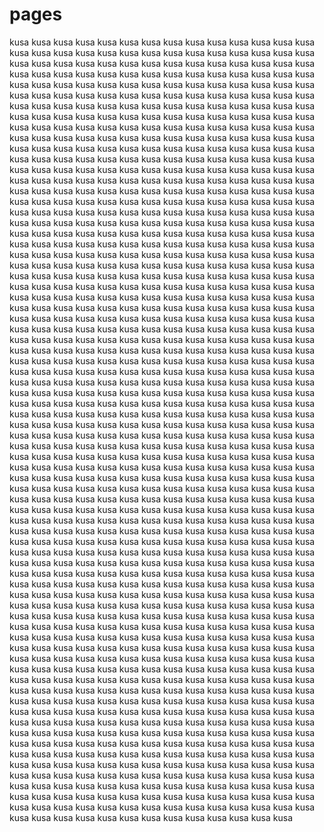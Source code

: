 # pages
kusa
kusa
kusa
kusa
kusa
kusa
kusa
kusa
kusa
kusa
kusa
kusa
kusa
kusa
kusa
kusa
kusa
kusa
kusa
kusa
kusa
kusa
kusa
kusa
kusa
kusa
kusa
kusa
kusa
kusa
kusa
kusa
kusa
kusa
kusa
kusa
kusa
kusa
kusa
kusa
kusa
kusa
kusa
kusa
kusa
kusa
kusa
kusa
kusa
kusa
kusa
kusa
kusa
kusa
kusa
kusa
kusa
kusa
kusa
kusa
kusa
kusa
kusa
kusa
kusa
kusa
kusa
kusa
kusa
kusa
kusa
kusa
kusa
kusa
kusa
kusa
kusa
kusa
kusa
kusa
kusa
kusa
kusa
kusa
kusa
kusa
kusa
kusa
kusa
kusa
kusa
kusa
kusa
kusa
kusa
kusa
kusa
kusa
kusa
kusa
kusa
kusa
kusa
kusa
kusa
kusa
kusa
kusa
kusa
kusa
kusa
kusa
kusa
kusa
kusa
kusa
kusa
kusa
kusa
kusa
kusa
kusa
kusa
kusa
kusa
kusa
kusa
kusa
kusa
kusa
kusa
kusa
kusa
kusa
kusa
kusa
kusa
kusa
kusa
kusa
kusa
kusa
kusa
kusa
kusa
kusa
kusa
kusa
kusa
kusa
kusa
kusa
kusa
kusa
kusa
kusa
kusa
kusa
kusa
kusa
kusa
kusa
kusa
kusa
kusa
kusa
kusa
kusa
kusa
kusa
kusa
kusa
kusa
kusa
kusa
kusa
kusa
kusa
kusa
kusa
kusa
kusa
kusa
kusa
kusa
kusa
kusa
kusa
kusa
kusa
kusa
kusa
kusa
kusa
kusa
kusa
kusa
kusa
kusa
kusa
kusa
kusa
kusa
kusa
kusa
kusa
kusa
kusa
kusa
kusa
kusa
kusa
kusa
kusa
kusa
kusa
kusa
kusa
kusa
kusa
kusa
kusa
kusa
kusa
kusa
kusa
kusa
kusa
kusa
kusa
kusa
kusa
kusa
kusa
kusa
kusa
kusa
kusa
kusa
kusa
kusa
kusa
kusa
kusa
kusa
kusa
kusa
kusa
kusa
kusa
kusa
kusa
kusa
kusa
kusa
kusa
kusa
kusa
kusa
kusa
kusa
kusa
kusa
kusa
kusa
kusa
kusa
kusa
kusa
kusa
kusa
kusa
kusa
kusa
kusa
kusa
kusa
kusa
kusa
kusa
kusa
kusa
kusa
kusa
kusa
kusa
kusa
kusa
kusa
kusa
kusa
kusa
kusa
kusa
kusa
kusa
kusa
kusa
kusa
kusa
kusa
kusa
kusa
kusa
kusa
kusa
kusa
kusa
kusa
kusa
kusa
kusa
kusa
kusa
kusa
kusa
kusa
kusa
kusa
kusa
kusa
kusa
kusa
kusa
kusa
kusa
kusa
kusa
kusa
kusa
kusa
kusa
kusa
kusa
kusa
kusa
kusa
kusa
kusa
kusa
kusa
kusa
kusa
kusa
kusa
kusa
kusa
kusa
kusa
kusa
kusa
kusa
kusa
kusa
kusa
kusa
kusa
kusa
kusa
kusa
kusa
kusa
kusa
kusa
kusa
kusa
kusa
kusa
kusa
kusa
kusa
kusa
kusa
kusa
kusa
kusa
kusa
kusa
kusa
kusa
kusa
kusa
kusa
kusa
kusa
kusa
kusa
kusa
kusa
kusa
kusa
kusa
kusa
kusa
kusa
kusa
kusa
kusa
kusa
kusa
kusa
kusa
kusa
kusa
kusa
kusa
kusa
kusa
kusa
kusa
kusa
kusa
kusa
kusa
kusa
kusa
kusa
kusa
kusa
kusa
kusa
kusa
kusa
kusa
kusa
kusa
kusa
kusa
kusa
kusa
kusa
kusa
kusa
kusa
kusa
kusa
kusa
kusa
kusa
kusa
kusa
kusa
kusa
kusa
kusa
kusa
kusa
kusa
kusa
kusa
kusa
kusa
kusa
kusa
kusa
kusa
kusa
kusa
kusa
kusa
kusa
kusa
kusa
kusa
kusa
kusa
kusa
kusa
kusa
kusa
kusa
kusa
kusa
kusa
kusa
kusa
kusa
kusa
kusa
kusa
kusa
kusa
kusa
kusa
kusa
kusa
kusa
kusa
kusa
kusa
kusa
kusa
kusa
kusa
kusa
kusa
kusa
kusa
kusa
kusa
kusa
kusa
kusa
kusa
kusa
kusa
kusa
kusa
kusa
kusa
kusa
kusa
kusa
kusa
kusa
kusa
kusa
kusa
kusa
kusa
kusa
kusa
kusa
kusa
kusa
kusa
kusa
kusa
kusa
kusa
kusa
kusa
kusa
kusa
kusa
kusa
kusa
kusa
kusa
kusa
kusa
kusa
kusa
kusa
kusa
kusa
kusa
kusa
kusa
kusa
kusa
kusa
kusa
kusa
kusa
kusa
kusa
kusa
kusa
kusa
kusa
kusa
kusa
kusa
kusa
kusa
kusa
kusa
kusa
kusa
kusa
kusa
kusa
kusa
kusa
kusa
kusa
kusa
kusa
kusa
kusa
kusa
kusa
kusa
kusa
kusa
kusa
kusa
kusa
kusa
kusa
kusa
kusa
kusa
kusa
kusa
kusa
kusa
kusa
kusa
kusa
kusa
kusa
kusa
kusa
kusa
kusa
kusa
kusa
kusa
kusa
kusa
kusa
kusa
kusa
kusa
kusa
kusa
kusa
kusa
kusa
kusa
kusa
kusa
kusa
kusa
kusa
kusa
kusa
kusa
kusa
kusa
kusa
kusa
kusa
kusa
kusa
kusa
kusa
kusa
kusa
kusa
kusa
kusa
kusa
kusa
kusa
kusa
kusa
kusa
kusa
kusa
kusa
kusa
kusa
kusa
kusa
kusa
kusa
kusa
kusa
kusa
kusa
kusa
kusa
kusa
kusa
kusa
kusa
kusa
kusa
kusa
kusa
kusa
kusa
kusa
kusa
kusa
kusa
kusa
kusa
kusa
kusa
kusa
kusa
kusa
kusa
kusa
kusa
kusa
kusa
kusa
kusa
kusa
kusa
kusa
kusa
kusa
kusa
kusa
kusa
kusa
kusa
kusa
kusa
kusa
kusa
kusa
kusa
kusa
kusa
kusa
kusa
kusa
kusa
kusa
kusa
kusa
kusa
kusa
kusa
kusa
kusa
kusa
kusa
kusa
kusa
kusa
kusa
kusa
kusa
kusa
kusa
kusa
kusa
kusa
kusa
kusa
kusa
kusa
kusa
kusa
kusa
kusa
kusa
kusa
kusa
kusa
kusa
kusa
kusa
kusa
kusa
kusa
kusa
kusa
kusa
kusa
kusa
kusa
kusa
kusa
kusa
kusa
kusa
kusa
kusa
kusa
kusa
kusa
kusa
kusa
kusa
kusa
kusa
kusa
kusa
kusa
kusa
kusa
kusa
kusa
kusa
kusa
kusa
kusa
kusa
kusa
kusa
kusa
kusa
kusa
kusa
kusa
kusa
kusa
kusa
kusa
kusa
kusa
kusa
kusa
kusa
kusa
kusa
kusa
kusa
kusa
kusa
kusa
kusa
kusa
kusa
kusa
kusa
kusa
kusa
kusa
kusa
kusa
kusa
kusa
kusa
kusa
kusa
kusa
kusa
kusa
kusa
kusa
kusa
kusa
kusa
kusa
kusa
kusa
kusa
kusa
kusa
kusa
kusa
kusa
kusa
kusa
kusa
kusa
kusa
kusa
kusa
kusa
kusa
kusa
kusa
kusa
kusa
kusa
kusa
kusa
kusa
kusa
kusa
kusa
kusa
kusa
kusa
kusa
kusa
kusa
kusa
kusa
kusa
kusa
kusa
kusa
kusa
kusa
kusa
kusa
kusa
kusa
kusa
kusa
kusa
kusa
kusa
kusa
kusa
kusa
kusa
kusa
kusa
kusa
kusa
kusa
kusa
kusa
kusa
kusa
kusa
kusa
kusa
kusa
kusa
kusa
kusa
kusa
kusa
kusa
kusa
kusa
kusa
kusa
kusa
kusa
kusa
kusa
kusa
kusa
kusa
kusa
kusa
kusa
kusa
kusa
kusa
kusa
kusa
kusa
kusa
kusa
kusa
kusa
kusa
kusa
kusa
kusa
kusa
kusa
kusa
kusa
kusa
kusa
kusa
kusa
kusa
kusa
kusa
kusa
kusa
kusa
kusa
kusa
kusa
kusa
kusa
kusa
kusa
kusa
kusa
kusa
kusa
kusa
kusa
kusa
kusa
kusa
kusa
kusa
kusa
kusa
kusa
kusa
kusa
kusa
kusa
kusa
kusa
kusa
kusa
kusa
kusa
kusa
kusa
kusa
kusa
kusa
kusa
kusa
kusa
kusa
kusa
kusa
kusa
kusa
kusa
kusa
kusa
kusa
kusa
kusa
kusa
kusa
kusa
kusa
kusa
kusa
kusa
kusa
kusa
kusa
kusa
kusa
kusa
kusa
kusa
kusa
kusa
kusa
kusa
kusa
kusa
kusa
kusa
kusa
kusa
kusa
kusa
kusa
kusa
kusa
kusa
kusa
kusa
kusa
kusa
